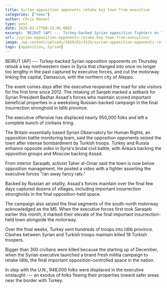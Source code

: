 ```yaml
---
title: Syrian opposition opponents retake key town from executive
categories: ["news"]
author: Chris Manoel
type: post
date: 2020-02-27T08:24:05.000Z
excerpt: 'BEIRUT (AP) --- Turkey-backed Syrian opposition fighters on Thursday retook a key northwestern town in Syria that was recently captured by government forces, and cut the highway linking the capital, Damascus, with the northern city of Aleppo. The development comes days after the government reopened the road for traffic for the first time since 2012.&hellip;'
url: /syrian-opposition-opponents-retake-key-town-from-executive/
image: /wp-content/uploads/2020/02/3333/syrian-opposition-opponents-retake-key-town-from-executive.jpg
tags: [opposition, Syrian]
---
```


BEIRUT (AP) --- Turkey-backed Syrian opposition opponents on Thursday retook a key northwestern town in Syria that changed into once no longer too lengthy in the past captured by executive forces, and cut the motorway linking the capital, Damascus, with the northern city of Aleppo.

The event comes days after the executive reopened the road for site visitors for the first time since 2012. The retaking of Sarqeb marked a setback for Syrian President Bashar Assad's forces who maintain scored important beneficial properties in a weekslong Russian-backed campaign in the final insurrection stronghold in Idlib province.

The executive offensive has displaced nearly 950,000 folks and left a complete bunch of civilians tiring.

The Britain-essentially based Syrian Observatory for Human Rights, an opposition battle monitoring team, said the opposition opponents seized the town after intense bombardment by Turkish troops. Turkey and Russia enhance opposite sides in Syria's brutal civil battle, with Ankara backing the opposition groups and Moscow backing Assad.

From interior Saraqeb, activist Taher al-Omar said the town is now below opposition management. He posted a video with a fighter asserting the executive forces "ran away fancy rats."

Backed by Russian air vitality, Assad's forces maintain over the final few days captured dozens of villages, including important insurrection strongholds in the final opposition-held space.

The campaign also seized the final segments of the south-north motorway acknowledged as the M5. When the executive forces first took Saraqeb earlier this month, it marked their elevate of the final important insurrection-held town alongside the motorway.

Over the final weeks, Turkey sent hundreds of troops into Idlib province. Clashes between Syrian and Turkish troops maintain killed 18 Turkish troopers.

Bigger than 300 civilians were killed because the starting up of December, when the Syrian executive launched a brand fresh militia campaign to retake Idlib, the final important opposition-controlled space in the nation.

In step with the U.N., 948,000 folks were displaced in the executive onslaught --- an exodus of folks fleeing their properties toward safer areas near the border with Turkey.
